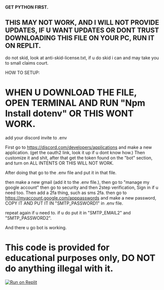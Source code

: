 __GET PYTHON FIRST.__

## THIS MAY NOT WORK, AND I WILL NOT PROVIDE UPDATES, IF U WANT UPDATES OR DONT TRUST DOWNLOADING THIS FILE ON YOUR PC, RUN IT ON REPLIT.

do not skid, look at anti-skid-license.txt, if u do skid i can and may take you to small claims court.

HOW TO SETUP:

# WHEN U DOWNLOAD THE FILE, OPEN TERMINAL AND RUN "Npm Install dotenv" OR THIS WONT WORK.

add your discord invite to .env

First go to https://discord.com/developers/applications and make a new application. (get the oauth2 link, look it up if u dont know how.)
Then customize it and shit, after that get the token found on the "bot" section, and turn on ALL INTENTS OR THIS WILL NOT WORK.

After doing that go to the .env file and put it in that file.

then make a new gmail (add it to the .env file.), then go to "manage my google account" then go to security and then 2step verification, Sign in if u need too. Then add a 2fa thing, such as sms 2fa. then go to https://myaccount.google.com/apppasswords and make a new password, COPY IT AND PUT IT IN "SMTP_PASSWORD1" in .env file.

repeat again if u need to. if u do put it in "SMTP_EMAIL2" and "SMTP_PASSWORD2".



And there u go bot is working.


# This code is provided for educational purposes only, DO NOT do anything illegal with it.

<a href="https://replit.com/@fcodeforcode/discord-email-and-webhook-spam-bot"><img src="https://replit.com/badge?text=Run on Replit" alt="Run on Replit"></a>
